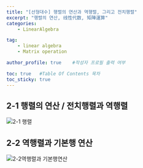 ```yaml
---
title: "[선형대수] 행렬의 연산과 역행렬, 그리고 전치행렬"
excerpt: "행렬의 연산, 线性代数, 矩陣運算"
categories:
    - LinearAlgebra

tag:
    - linear algebra
    - Matrix operation

author_profile: true    #작성자 프로필 출력 여부

toc: true   #Table Of Contents 목차 
toc_sticky: true
---
```

## 2-1 행렬의 연산 / 전치행렬과 역행렬

![2-1 행렬](https://user-images.githubusercontent.com/81638919/136654892-b90b6bdc-679f-41fc-9c18-2f203fbdee06.png)

## 2-2 역행렬과 기본행 연산

![2-2역행렬과 기본행연산](https://user-images.githubusercontent.com/81638919/136654938-d4e63750-a618-400b-a3d8-16c1da95f1b3.png)


